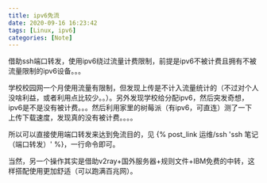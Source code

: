 ```yaml
---
title: ipv6免流
date: 2020-09-16 16:23:42
tags: [Linux, ipv6]
categories: [Note]
---
```


借助ssh端口转发，使用ipv6绕过流量计费限制，前提是ipv6不被计费且拥有不被流量限制的ipv6设备。。。

<!-- more -->

学校校园网一个月使用流量有限制，但发现上传是不计入流量统计的（不过对个人没啥利益，或者利用点比较少。。）。另外发现学校给分配ipv6，然后突发奇想，ipv6是不是没有被计费。。。然后利用家里的树莓派（有ipv6，可直连）测了一下上传下载速度，发现真的没有被计费。。。。

所以可以直接使用端口转发来达到免流目的，见 {% post_link 运维/ssh 'ssh 笔记（端口转发）' %}，一行命令即可。

当然，另一个操作其实是借助v2ray+国外服务器+规则文件+IBM免费的中转，这样搭配使用更加舒适（可以跑满百兆网）。